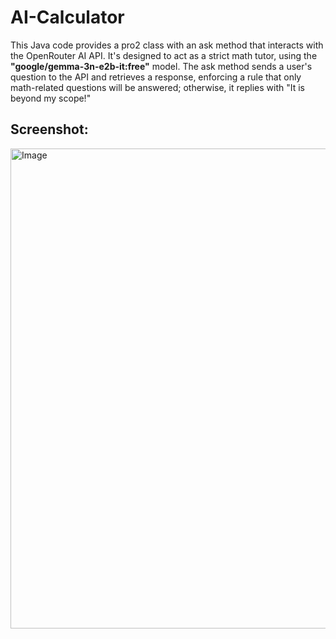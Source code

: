 # AI-Calculator

This Java code provides a pro2 class with an ask method that interacts with the OpenRouter AI API. It's designed to act as a strict math tutor, using the **"google/gemma-3n-e2b-it:free"** model. The ask method sends a user's question to the API and retrieves a response, enforcing a rule that only math-related questions will be answered; otherwise, it replies with "It is beyond my scope!"

## Screenshot:
<img width="1024" height="768" alt="Image" src="https://github.com/user-attachments/assets/d7e31a2e-95e2-4689-ba79-6f37331238a7" />
